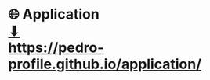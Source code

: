 # ️🌐 Application <br> <a href="https://https://pedro-profile.github.io/application/" target="_blank">⬇</a> <br> <a href="https://pedro-profile.github.io/application/" target="_blank">https://pedro-profile.github.io/application/</a>


